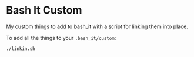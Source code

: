 # Bash It Custom

My custom things to add to bash_it with a script for linking them into place.

To add all the things to your `.bash_it/custom`:

```
./linkin.sh
```

